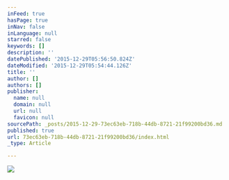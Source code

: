```yaml
---
inFeed: true
hasPage: true
inNav: false
inLanguage: null
starred: false
keywords: []
description: ''
datePublished: '2015-12-29T05:56:50.824Z'
dateModified: '2015-12-29T05:54:44.126Z'
title: ''
author: []
authors: []
publisher:
  name: null
  domain: null
  url: null
  favicon: null
sourcePath: _posts/2015-12-29-73ec63eb-718b-44db-8721-21f99200bd36.md
published: true
url: 73ec63eb-718b-44db-8721-21f99200bd36/index.html
_type: Article

---
```

![](https://the-grid-user-content.s3-us-west-2.amazonaws.com/fbde947c-7b32-4436-be24-74d8743118df.jpg)